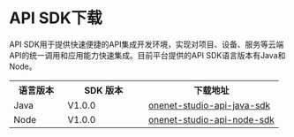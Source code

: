 # API SDK下载

API SDK用于提供快速便捷的API集成开发环境，实现对项目、设备、服务等云端API的统一调用和应用能力快速集成。目前平台提供的API SDK语言版本有Java和Node。

<table>
<tr><th>语言版本</th><th width="30%">SDK 版本</th><th width="50%">下载地址</th></tr>
<tr><td>Java</td><td>V1.0.0</td><td><a href="https://github.com/cm-heclouds/onenet-studio-api-java-sdk">onenet-studio-api-java-sdk</a></td></tr>
<tr><td>Node</td><td>V1.0.0</td><td><a href="https://github.com/cm-heclouds/onenet-studio-api-node-sdk">onenet-studio-api-node-sdk</a></td></tr>
</table>